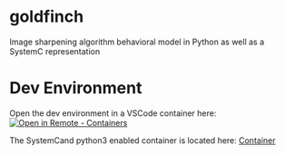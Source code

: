 # goldfinch
Image sharpening algorithm behavioral model in Python as well as a SystemC representation

# Dev Environment

Open the dev environment in a VSCode container here: [![Open in Remote - Containers](https://img.shields.io/static/v1?label=Remote%20-%20Containers&message=Open&color=blue&logo=visualstudiocode)](https://vscode.dev/redirect?url=vscode://ms-vscode-remote.remote-containers/cloneInVolume?url=https://github.com/Smattacus/goldfinch)

The SystemCand python3 enabled container is located here: [Container](https://hub.docker.com/layers/271566704/smattacus/systemc/python3-bullseye/images/sha256-4b1e166283d22cdded6056b99a96b57276b3b32f9a70047e9ca732c3c1786645?context=repo)